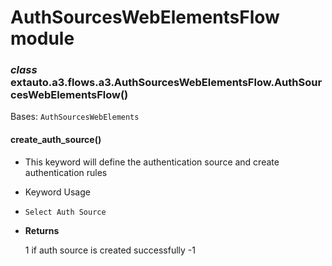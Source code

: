 # AuthSourcesWebElementsFlow module


### _class_ extauto.a3.flows.a3.AuthSourcesWebElementsFlow.AuthSourcesWebElementsFlow()
Bases: `AuthSourcesWebElements`


#### create_auth_source()

* This keyword will define the authentication source and create authentication rules


* Keyword Usage


* `Select Auth Source`


* **Returns**

    1 if auth source is created successfully -1
